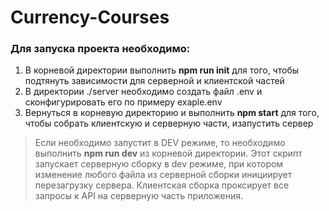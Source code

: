 Currency-Courses
================

### Для запуска проекта необходимо:
1. В корневой директории выполнить **npm run init** для того, чтобы подтянуть зависимости для серверной и клиентской частей
2. В директории ./server необходимо создать файл .env и сконфигурировать его по примеру exaple.env
3. Вернуться в корневую директорию и выполнить **npm start** для того, чтобы собрать клиентскую и серверную части, изапустить сервер

> Если необходимо запустит в DEV режиме, то необходимо выполнить **npm run dev** из корневой директории.
Этот скрипт запускает серверную сборку в dev режиме, при котором изменение любого файла из серверной сборки инициирует
перезагрузку сервера. Клиентская сборка проксирует все запросы к API на серверную часть приложения.